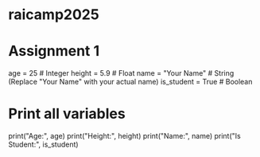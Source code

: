 # raicamp2025
# Assignment 1
age = 25  # Integer
height = 5.9  # Float
name = "Your Name"  # String (Replace "Your Name" with your actual name)
is_student = True  # Boolean

# Print all variables
print("Age:", age)
print("Height:", height)
print("Name:", name)
print("Is Student:", is_student)
